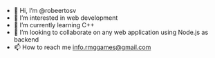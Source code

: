 - 👋 Hi, I’m @robeertosv
- 👀 I’m interested in web development
- 🌱 I’m currently learning C++
- 💞️ I’m looking to collaborate on any web application using Node.js as backend
- 📫 How to reach me info.rmggames@gmail.com

<!---
robeertosv/robeertosv is a ✨ special ✨ repository because its `README.md` (this file) appears on your GitHub profile.
You can click the Preview link to take a look at your changes.
--->
